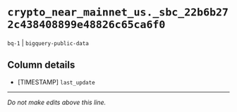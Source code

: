 # `crypto_near_mainnet_us._sbc_22b6b272c438408899e48826c65ca6f0`
`bq-1` | `bigquery-public-data`

## Column details
* [TIMESTAMP] `last_update`

-------------------------------------------------------------------------------
*Do not make edits above this line.*
